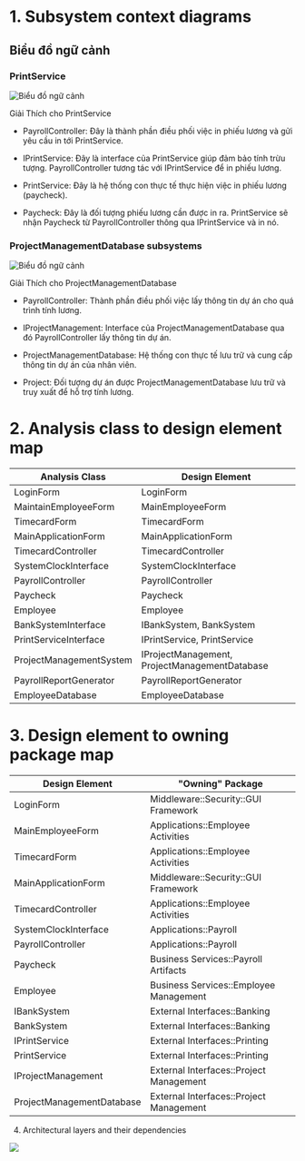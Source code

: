 # 1.	Subsystem context diagrams

## Biểu đồ ngữ cảnh 
### PrintService
![Biểu đồ ngữ cảnh](https://www.planttext.com/api/plantuml/png/Z951JWCn34NtFeNLJSjYBb2DHfKg5kmGFK4OZ1erJQQs1n4LJiQYH-eL60-DXfODMLdVty_-oldhj19rhFq-WEnyH4v2CCT7bpc5WEiKrGfYQ8CJAOr9noFW-BYFb-RY3Zx18EoZueRupRU4c_vPiYZjOL29NzsWFOoMuYYapiH5vtAxfNQ7IriwbiQzdF5xhgwbi8VPz9wRvd-iuSRxg5upherACeKSFMPuek3KfoXRtmdyZLzLpKsC9SwO3Zs9_cp7idq6ryRwewgkajpq3JsTigBuOj_q3G00__y30000)

Giải Thích cho PrintService
- PayrollController: Đây là thành phần điều phối việc in phiếu lương và gửi yêu cầu in tới PrintService.

- IPrintService: Đây là interface của PrintService giúp đảm bảo tính trừu tượng. PayrollController tương tác với IPrintService để in phiếu lương.

- PrintService: Đây là hệ thống con thực tế thực hiện việc in phiếu lương (paycheck).

- Paycheck: Đây là đối tượng phiếu lương cần được in ra. PrintService sẽ nhận Paycheck từ PayrollController thông qua IPrintService và in nó.

### ProjectManagementDatabase subsystems
![Biểu đồ ngữ cảnh](https://www.planttext.com/api/plantuml/png/Z95DJiD038NtFeNL3MMH2rHHLAbbqGKIWXEumOM1YQUo7KG4d8m5H-8AT4fI_eBKMOtc-RtFzho_litDIRrj8jXz4DHa32TuGPsc676HnFE55Uf8PeFmzOvFWFkZhVJYz1HU88TekkFQyPo4RhXXSRngrzQPSmD1d7L3DUEgh_jMTiXary0FFDr-bgoME1jYCwJlwRT_IKvhCiQoj068kuZ7hggEpjuDS2OUlCD5fh3zf6NzaYDvI6AtOMlmTpL5KOrDDyF90CSUZa4sIPjzsWH6FELpKVm_w9WZmm-zpbckynz_0000__y30000)

Giải Thích cho ProjectManagementDatabase
- PayrollController: Thành phần điều phối việc lấy thông tin dự án cho quá trình tính lương.

- IProjectManagement: Interface của ProjectManagementDatabase qua đó PayrollController lấy thông tin dự án.

- ProjectManagementDatabase: Hệ thống con thực tế lưu trữ và cung cấp thông tin dự án của nhân viên.

- Project: Đối tượng dự án được ProjectManagementDatabase lưu trữ và truy xuất để hỗ trợ tính lương.

# 2.	Analysis class to design element map

| Analysis Class             | Design Element                  |
|----------------------------|----------------------------------|
| LoginForm                  | LoginForm                       |
| MaintainEmployeeForm       | MainEmployeeForm                |
| TimecardForm               | TimecardForm                    |
| MainApplicationForm        | MainApplicationForm             |
| TimecardController         | TimecardController              |
| SystemClockInterface       | SystemClockInterface            |
| PayrollController          | PayrollController               |
| Paycheck                   | Paycheck                        |
| Employee                   | Employee                        |
| BankSystemInterface        | IBankSystem, BankSystem         |
| PrintServiceInterface      | IPrintService, PrintService     |
| ProjectManagementSystem    | IProjectManagement, ProjectManagementDatabase |
| PayrollReportGenerator     | PayrollReportGenerator          |
| EmployeeDatabase           | EmployeeDatabase                |


# 3.	Design element to owning package map

| Design Element        | "Owning" Package                            | 
|-----------------------|---------------------------------------------|
| LoginForm             | Middleware::Security::GUI Framework         |
| MainEmployeeForm      | Applications::Employee Activities           |
| TimecardForm          | Applications::Employee Activities           |
| MainApplicationForm   | Middleware::Security::GUI Framework         |
| TimecardController    | Applications::Employee Activities           |
| SystemClockInterface  | Applications::Payroll                       |
| PayrollController     | Applications::Payroll                       |
| Paycheck              | Business Services::Payroll Artifacts        |
| Employee              | Business Services::Employee Management      |
| IBankSystem           | External Interfaces::Banking                |
| BankSystem            | External Interfaces::Banking                |
| IPrintService         | External Interfaces::Printing               |
| PrintService          | External Interfaces::Printing               |
| IProjectManagement    | External Interfaces::Project Management     |
| ProjectManagementDatabase | External Interfaces::Project Management |

4.	Architectural layers and their dependencies

![](https://www.planttext.com/api/plantuml/png/V59BJiCm4Dtx55OFq1DKKMa1AL8hHIgxYiNW3i7O7aTZjrA4E1aBZiGLI9poIPfqPS_p-BtdD_xw-5o621oFpefWD4ds0KK5oa29SbOm1gG8KNkI6wYHPtAniEqco-IRa7A_yQMcUy_kiQsseEdELTRNYB_WWtQeW0-zhfkgibebvWv_5t-w_mudP0kesLkxzXJR5RcdD81tTOZerjOharD4VWQ5VS7LCMZ24EGE-QGLXcbPzOBA9DgVX_QfMeMIhtdFLq2cyvHu1cLUiAPuDfAG2w1fyQ-euXQeqNJDYCvz0_GM8Zn1w1oEJdC-pyRY5cCZIBrJIOdf3DEzorZ44kdGV3mflW400F__0m00)
